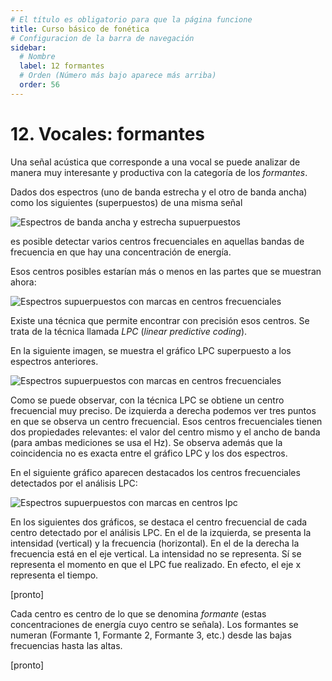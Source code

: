 ```yaml
---
# El título es obligatorio para que la página funcione
title: Curso básico de fonética
# Configuracion de la barra de navegación
sidebar:
  # Nombre
  label: 12 formantes
  # Orden (Número más bajo aparece más arriba)
  order: 56
---
```

# 12. Vocales: formantes

Una señal acústica que corresponde a una vocal se puede analizar de manera muy interesante y productiva con la categoría de los *formantes*.

Dados dos espectros (uno de banda estrecha y el otro de banda ancha) como los siguientes (superpuestos) de una misma señal

![Espectros de banda ancha y estrecha supuerpuestos](/imagenes/espectros_vocales_ancho_estre_superpuestos.png)

es posible detectar varios centros frecuenciales en aquellas bandas de frecuencia en que hay una concentración de energía.

Esos centros posibles estarían más o menos en las partes que se muestran ahora:

![Espectros supuerpuestos con marcas en centros frecuenciales](/imagenes/espectros_superpuestos_centros_frecuenciales_marcados.png)

Existe una técnica que permite encontrar con precisión esos centros. Se trata de la técnica llamada *LPC* (*linear predictive coding*). 

En la siguiente imagen, se muestra el gráfico LPC superpuesto a los espectros anteriores.

![Espectros supuerpuestos con marcas en centros frecuenciales](/imagenes/espectros_superpuestos_mas_lpc.png)

Como se puede observar, con la técnica LPC se obtiene un centro frecuencial muy preciso. De izquierda a derecha podemos ver tres puntos en que se observa un centro frecuencial. Esos centros frecuenciales tienen dos propiedades relevantes: el valor del centro mismo y el ancho de banda (para ambas mediciones se usa el Hz). Se observa además que la coincidencia no es exacta entre el gráfico LPC y los dos espectros.

En el siguiente gráfico aparecen destacados los centros frecuenciales detectados por el análisis LPC:

![Espectros supuerpuestos con marcas en centros lpc](/imagenes/espectros_superpuestos_mas_lpc_marcado.png)


En los siguientes dos gráficos, se destaca el centro frecuencial de cada centro detectado por el análisis LPC. En el de la izquierda, se presenta la intensidad (vertical) y la frecuencia (horizontal). En el de la derecha la frecuencia está en el eje vertical. La intensidad no se representa. Sí se representa el momento en que el LPC fue realizado. En efecto, el eje x representa el tiempo.

[pronto]

Cada centro es centro de lo que se denomina *formante* (estas concentraciones de energía cuyo centro se señala). Los formantes se numeran (Formante 1, Formante 2, Formante 3, etc.) desde las bajas frecuencias hasta las altas.

[pronto]



